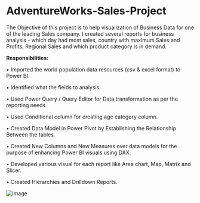 # AdventureWorks-Sales-Project

The Objective of this project is to help visualization of Business Data for one of the 
leading Sales company. I created several reports for business analysis - which day had most sales, country with maximum Sales and Profits, Regional Sales and which product category is in demand.

**Responsibilities:**

•	Imported the world population data resources (csv & excel format) to Power BI.

•	Identified what the fields to analysis.

•	Used Power Query / Query Editor for Data transformation as per the reporting needs.

•	Used Conditional column for creating age category column.

•	Created Data Model in Power Pivot by Establishing the Relationship Between the tables.

•	Created New Columns and New Measures over data models for the purpose of enhancing Power BI visuals using DAX.

•	Developed various visual for each report like Area chart, Map, Matrix and Slicer.

•	Created Hierarchies and Drilldown Reports.

![image](https://user-images.githubusercontent.com/118211443/205056388-9026cf43-8d45-48e1-bcce-17e86194a071.png)

